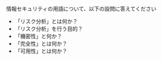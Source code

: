情報セキュリティの用語について、以下の設問に答えてください

* 「リスク分析」とは何か？
* 「リスク分析」を行う目的？
* 「機密性」と何か？
* 「完全性」とは何か？
* 「可用性」とは何か？
